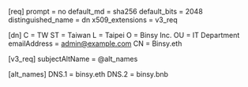 [req]
prompt = no
default_md = sha256
default_bits = 2048
distinguished_name = dn
x509_extensions = v3_req

[dn]
C = TW
ST = Taiwan
L = Taipei
O = Binsy Inc.
OU = IT Department
emailAddress = admin@example.com
CN = Binsy.eth

[v3_req]
subjectAltName = @alt_names

[alt_names]
DNS.1 = binsy.eth
DNS.2 = binsy.bnb
